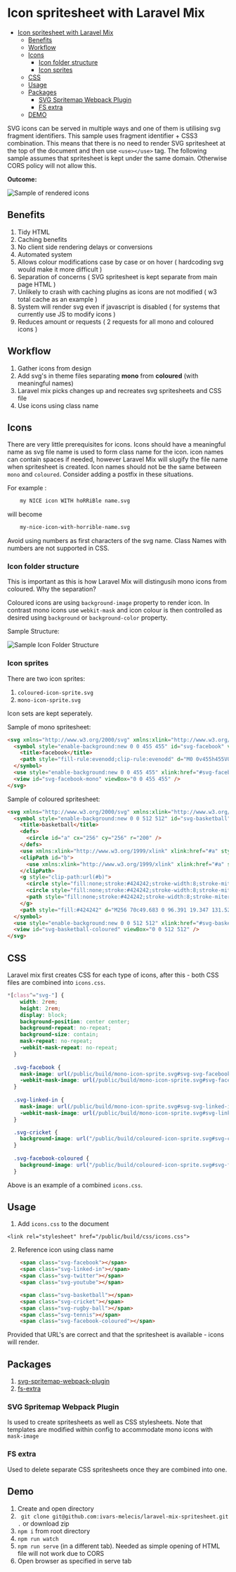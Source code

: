 # Icon spritesheet with Laravel Mix

- [Icon spritesheet with Laravel Mix](#icon-spritesheet-with-laravel-mix)
  - [Benefits](#benefits)
  - [Workflow](#workflow)
  - [Icons](#icons)
    - [Icon folder structure](#icon-folder-structure)
    - [Icon sprites](#icon-sprites)
  - [CSS](#css)
  - [Usage](#usage)
  - [Packages](#packages)
    - [SVG Spritemap Webpack Plugin](#svg-spritemap-webpack-plugin)
    - [FS extra](#fs-extra)
  - [DEMO](#demo)

SVG icons can be served in multiple ways and one of them is utilising svg fragment identifiers. This sample uses fragment identifier + CSS3 combination. This means that there is no need to render SVG spritesheet at the top of the document and then use `<use></use>` tag. The following sample assumes that spritesheet is kept under the same domain. Otherwise CORS policy will not allow this.

**Outcome:**

![Sample of rendered icons](docs/sample-of-rendered-icons-v2.png "Sample of rendered icons")

## Benefits
1. Tidy HTML
2. Caching benefits
3. No client side rendering delays or conversions
4. Automated system
5. Allows colour modifications case by case or on hover ( hardcoding svg would make it more difficult )
6. Separation of concerns ( SVG spritesheet is kept separate from main page HTML )
7. Unlikely to crash with caching plugins as icons are not modified ( w3 total cache as an example )
8. System will render svg even if javascript is disabled ( for systems that currently use JS to modify icons )
9. Reduces amount or requests ( 2 requests for all mono and coloured icons )

## Workflow
1. Gather icons from design
2. Add svg's in theme files separating **mono** from **coloured** (with meaningful names)
3. Laravel mix picks changes up and recreates svg spritesheets and CSS file
4. Use icons using class name


## Icons
There are very little prerequisites for icons. Icons should have a meaningful name as svg file name is used to form class name for the icon. icon names can contain spaces if needed, however Laravel Mix will slugify the file name when spritesheet is created. Icon names should not be the same between `mono` and `coloured`. Consider adding a postfix in these situations.

For example :

```html
    my NICE icon WITH hoRRiBle name.svg
```

will become 

```html
    my-nice-icon-with-horrible-name.svg
```

Avoid using numbers as first characters of the svg name. Class Names with numbers are not supported in CSS.


### Icon folder structure
This is important as this is how Laravel Mix will distingusih mono icons from coloured.
Why the separation?

Coloured icons are using `background-image` property to render icon. In contrast mono icons use `webkit-mask` and icon colour is then controlled as desired using `background` or `background-color` property.

Sample Structure:

![Sample Icon Folder Structure](docs/folder-structure.png "Sample Icon Folder Structure")


### Icon sprites
There are two icon sprites:
1. `coloured-icon-sprite.svg`
2. `mono-icon-sprite.svg`

Icon sets are kept seperately.

Sample of mono spritesheet:

```html
<svg xmlns="http://www.w3.org/2000/svg" xmlns:xlink="http://www.w3.org/1999/xlink">
  <symbol style="enable-background:new 0 0 455 455" id="svg-facebook" viewBox="0 0 455 455">
    <title>facebook</title>
    <path style="fill-rule:evenodd;clip-rule:evenodd" d="M0 0v455h455V0H0zm301.004 125.217H265.44c-7.044 0-14.153 7.28-14.153 12.696v36.264h49.647c-1.999 27.807-6.103 53.235-6.103 53.235h-43.798V385h-65.266V227.395h-31.771v-53.029h31.771V131.01c0-7.928-1.606-61.009 66.872-61.009h48.366v55.216z" />
  </symbol>
  <use style="enable-background:new 0 0 455 455" xlink:href="#svg-facebook" width="455" height="455" />
  <view id="svg-facebook-mono" viewBox="0 0 455 455" />
</svg>
```

Sample of coloured spritesheet:

```html
<svg xmlns="http://www.w3.org/2000/svg" xmlns:xlink="http://www.w3.org/1999/xlink">
  <symbol style="enable-background:new 0 0 512 512" id="svg-basketball" viewBox="0 0 512 512">
    <title>basketball</title>
    <defs>
      <circle id="a" cx="256" cy="256" r="200" />
    </defs>
    <use xmlns:xlink="http://www.w3.org/1999/xlink" xlink:href="#a" style="overflow:visible;fill:#ff6d00" />
    <clipPath id="b">
      <use xmlns:xlink="http://www.w3.org/1999/xlink" xlink:href="#a" style="overflow:visible" />
    </clipPath>
    <g style="clip-path:url(#b)">
      <circle style="fill:none;stroke:#424242;stroke-width:8;stroke-miterlimit:10" cx="427.409" cy="256" r="132.087" />
      <circle style="fill:none;stroke:#424242;stroke-width:8;stroke-miterlimit:10" cx="85.409" cy="256" r="132.087" />
      <path style="fill:none;stroke:#424242;stroke-width:8;stroke-miterlimit:10" d="M256 61v390M64 256h385" />
    </g>
    <path style="fill:#424242" d="M256 70c49.683 0 96.391 19.347 131.522 54.478S442 206.317 442 256s-19.347 96.391-54.478 131.522S305.683 442 256 442s-96.391-19.347-131.522-54.478S70 305.683 70 256s19.347-96.391 54.478-131.522S206.317 70 256 70m0-14C145.543 56 56 145.543 56 256s89.543 200 200 200 200-89.543 200-200S366.457 56 256 56z" />
  </symbol>
  <use style="enable-background:new 0 0 512 512" xlink:href="#svg-basketball" width="512" height="512" />
  <view id="svg-basketball-coloured" viewBox="0 0 512 512" />
</svg>
```

## CSS

Laravel mix first creates CSS for each type of icons, after this - both CSS files are combined into `icons.css`.

```css
*[class^="svg-"] {
    width: 2rem;
    height: 2rem;
    display: block;
    background-position: center center;
    background-repeat: no-repeat;
    background-size: contain;
    mask-repeat: no-repeat;
    -webkit-mask-repeat: no-repeat;
  }
  
  .svg-facebook {
    mask-image: url(/public/build/mono-icon-sprite.svg#svg-svg-facebook-mono);
    -webkit-mask-image: url(/public/build/mono-icon-sprite.svg#svg-facebook-mono);
  }
  
  .svg-linked-in {
    mask-image: url(/public/build/mono-icon-sprite.svg#svg-svg-linked-in-mono);
    -webkit-mask-image: url(/public/build/mono-icon-sprite.svg#svg-linked-in-mono);
  }

  .svg-cricket {
    background-image: url("/public/build/coloured-icon-sprite.svg#svg-cricket-coloured");
  }
  
  .svg-facebook-coloured {
    background-image: url("/public/build/coloured-icon-sprite.svg#svg-facebook-coloured");
  }
  ```

  Above is an example of a combined `icons.css`.

## Usage

1. Add `icons.css` to the document
   
`<link rel="stylesheet" href="/public/build/css/icons.css">`


2. Reference icon using class name

```html
    <span class="svg-facebook"></span>
    <span class="svg-linked-in"></span>
    <span class="svg-twitter"></span>
    <span class="svg-youtube"></span>

    <span class="svg-basketball"></span>
    <span class="svg-cricket"></span>
    <span class="svg-rugby-ball"></span>
    <span class="svg-tennis"></span>
    <span class="svg-facebook-coloured"></span> 
```

Provided that URL's are correct and that the spritesheet is available - icons will render.

## Packages

1. [svg-spritemap-webpack-plugin](https://www.npmjs.com/package/svg-spritemap-webpack-plugin)
2. [fs-extra](https://www.npmjs.com/package/fs-extra)


### SVG Spritemap Webpack Plugin
Is used to create spritesheets as well as CSS stylesheets. Note that templates are modified within config to accommodate mono icons with `mask-image`

### FS extra
Used to delete separate CSS spritesheets once they are combined into one.


## Demo
1. Create and open directory
2. ``` git clone git@github.com:ivars-melecis/laravel-mix-spritesheet.git .``` or download zip
3. `npm i` from root directory
4. `npm run watch`
5. `npm run serve` (in a different tab). Needed as simple opening of HTML file will not work due to CORS
6. Open browser as specified in serve tab